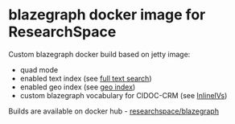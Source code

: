 # blazegraph docker image for ResearchSpace

Custom blazegraph docker build based on jetty image:

* quad mode
* enabled text index (see [full text search](https://github.com/blazegraph/database/wiki/FullTextSearch))
* enabled geo index (see [geo index](https://github.com/blazegraph/database/wiki/GeoSpatial))
* custom blazegraph vocabulary for CIDOC-CRM (see [InlineIVs](https://github.com/blazegraph/database/wiki/InlineIVs))

Builds are available on docker hub - [researchspace/blazegraph](https://hub.docker.com/r/researchspace/blazegraph)
